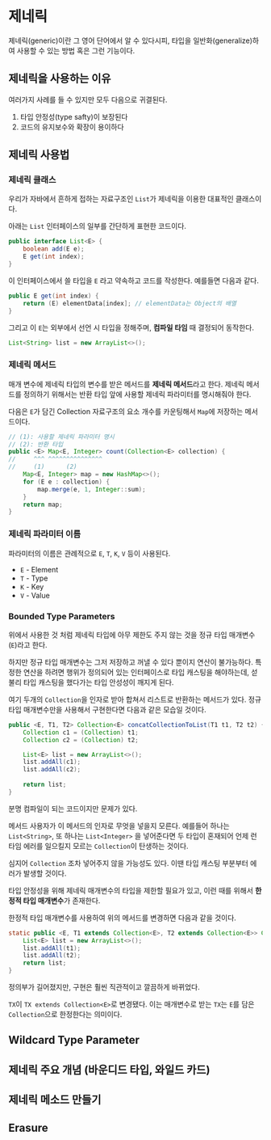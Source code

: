 # 제네릭

제네릭(generic)이란 그 영어 단어에서 알 수 있다시피, 타입을 일반화(generalize)하여 사용할 수 있는 방법 혹은 그런 기능이다.



## 제네릭을 사용하는 이유
여러가지 사례를 들 수 있지만 모두 다음으로 귀결된다.

1. 타입 안정성(type safty)이 보장된다
2. 코드의 유지보수와 확장이 용이하다

## 제네릭 사용법
### 제네릭 클래스
우리가 자바에서 흔하게 접하는 자료구조인 `List`가 제네릭을 이용한 대표적인 클래스이다.

아래는 `List` 인터페이스의 일부를 간단하게 표현한 코드이다.
``` java
public interface List<E> {
    boolean add(E e);
    E get(int index);
}
```
이 인터페이스에서 쓸 타입을 `E` 라고 약속하고 코드를 작성한다. 예를들면 다음과 같다.
``` java
public E get(int index) {
    return (E) elementData[index]; // elementData는 Object의 배열
}
```

그리고 이 `E`는 외부에서 선언 시 타입을 정해주며, **컴파일 타임** 때 결정되어 동작한다.
``` java
List<String> list = new ArrayList<>();
```

### 제네릭 메서드
매개 변수에 제네릭 타입의 변수를 받은 메서드를 **제네릭 메서드**라고 한다.
제네릭 메서드를 정의하기 위해서는 반환 타입 앞에 사용할 제네릭 파라미터를 명시해줘야 한다.

다음은 `E`가 담긴 Collection 자료구조의 요소 개수를 카운팅해서 `Map`에 저장하는 메서드이다.
``` java
// (1): 사용할 제네릭 파라미터 명시
// (2): 반환 타입
public <E> Map<E, Integer> count(Collection<E> collection) {
//     ^^^ ^^^^^^^^^^^^^^^
//     (1)      (2)
    Map<E, Integer> map = new HashMap<>();
    for (E e : collection) {
    	map.merge(e, 1, Integer::sum);
    }
    return map;
}
```

### 제네릭 파라미터 이름
파라미터의 이름은 관례적으로 `E`, `T`, `K`, `V` 등이 사용된다.
- `E` - Element
- `T` - Type
- `K` - Key
- `V` - Value
  
### Bounded Type Parameters

위에서 사용한 것 처럼 제네릭 타입에 아무 제한도 주지 않는 것을 정규 타입 매개변수(`E`)라고 한다.

하지만 정규 타입 매개변수는 그저 저장하고 꺼낼 수 있다 뿐이지 연산이 불가능하다. 특정한 연산을 하려면 행위가 정의되어 있는 인터페이스로 타입 캐스팅을 해야하는데, 섣불리 타입 캐스팅을 했다가는 타입 안성성이 깨지게 된다.

여기 두개의 `Collection`을 인자로 받아 합쳐서 리스트로 반환하는 메서드가 있다. 정규 타입 매개변수만을 사용해서 구현한다면 다음과 같은 모습일 것이다.
``` java
public <E, T1, T2> Collection<E> concatCollectionToList(T1 t1, T2 t2) {
    Collection c1 = (Collection) t1;
    Collection c2 = (Collection) t2;

    List<E> list = new ArrayList<>();
    list.addAll(c1);
    list.addAll(c2);
    
    return list;
}
```
분명 컴파일이 되는 코드이지만 문제가 있다.

메서드 사용자가 이 메서드의 인자로 무엇을 넣을지 모른다. 예를들어 하나는 `List<String>`, 또 하나는 `List<Integer>` 을 넣어준다면 두 타입이 혼재되어 언제 런타임 에러를 일으킬지 모르는 `Collection`이 탄생하는 것이다.

심지어 `Collection` 조차 넣어주지 않을 가능성도 있다. 이땐 타입 캐스팅 부분부터 에러가 발생할 것이다.

타입 안정성을 위해 제네릭 매개변수의 타입을 제한할 필요가 있고, 이런 때를 위해서 **한정적 타입 매개변수**가 존재한다.

한정적 타입 매개변수를 사용하여 위의 메서드를 변경하면 다음과 같을 것이다.
``` java
static public <E, T1 extends Collection<E>, T2 extends Collection<E>> Collection<E> concatCollectionToList2(T1 t1, T2 t2) {
    List<E> list = new ArrayList<>();
    list.addAll(t1);
    list.addAll(t2);
    return list;
}
```
정의부가 길어졌지만, 구현은 훨씬 직관적이고 깔끔하게 바뀌었다. 

`TX`이 `TX extends Collection<E>`로 변경됐다. 이는 매개변수로 받는 `TX`는 `E`를 담은 `Collection`으로 한정한다는 의미이다.

## Wildcard Type Parameter

## 제네릭 주요 개념 (바운디드 타입, 와일드 카드)
## 제네릭 메소드 만들기
## Erasure